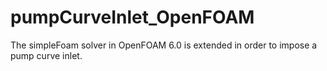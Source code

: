 # pumpCurveInlet_OpenFOAM
The simpleFoam solver in OpenFOAM 6.0 is extended in order to impose a pump curve inlet.
